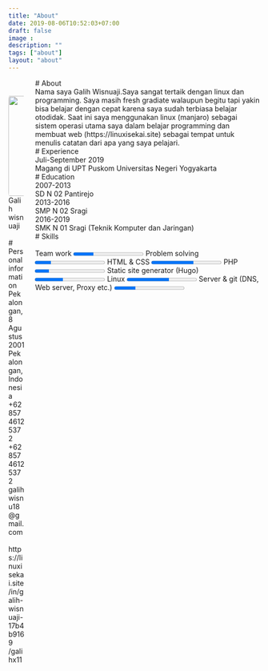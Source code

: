 ```yaml
---
title: "About"
date: 2019-08-06T10:52:03+07:00
draft: false
image :
description: ""
tags: ["about"]
layout: "about"
---
```

 <div class="columns is-2">
 <div class="column is-4 has-background-grey-dark has-text-light mbuh">
         <div class="has-text-centered">
             <br/><br/>
     <img src="https://avatars.githubusercontent.com/u/46141275" style="border-radius: 5%"  width="200">
           <div class="is-size-2 has-text-weight-bold">
            Galih wisnuaji
           </div>
         </div>
         <br/>
       <div class="is-size-3 has-text-weight-bold">
                <span class="has-text-primary">#</span> Personal information
           </div>
           <div class="portofolio-item">
            <i class="fa fa-birthday-cake has-text-grey-lighter"></i> Pekalongan, 8 Agustus 2001
            <br/>
            <i class="fa fa-map-marker-alt has-text-grey-lighter"></i> Pekalongan, Indonesia
            <br/>
            <i class="fa fa-phone-alt has-text-grey-lighter"></i> +6285746125372
            <br/>
            <i class="fab fa-whatsapp has-text-grey-lighter"></i> +6285746125372
            <br/>
            <i class="fa fa-envelope has-text-grey-lighter"></i> galihwisnu18@gmail.com

<br/>
<br/>
<i class="fa fa-globe has-text-grey-lighter"></i> https://linuxisekai.site
<br/>
<i class="fab fa-linkedin has-text-grey-lighter"></i> /in/galih-wisnuaji-17b4b9169
           </br>
<i class="fab fa-github has-text-grey-lighter"></i> /galihx11
</div>
<br/>
           </div>
           <div class="column">
               <div class="section container">
            <div class="is-size-3 has-text-weight-bold">
        <span class="has-text-primary">#</span> About
</div>
<div class="portofolio-item">
Nama saya Galih Wisnuaji.Saya sangat tertaik dengan linux dan programming. Saya masih fresh gradiate
walaupun begitu tapi yakin bisa belajar dengan cepat karena saya sudah terbiasa belajar otodidak.
Saat ini saya menggunakan linux (manjaro) sebagai sistem operasi utama saya dalam belajar programming dan 
membuat web (https://linuxisekai.site) sebagai tempat untuk menulis catatan dari apa yang saya pelajari.
</div> 
<div class="portofolio-heading">
    </div>
<div class="is-size-3 has-text-weight-bold">
<span class="has-text-primary">#</span> Experience
                </div>
                <div class="portofolio-item">
                <div class="has-text-weight-bold">
                    <i class="fa fa-circle"></i> Juli-September 2019
                </div>
                Magang di UPT Puskom Universitas Negeri Yogyakarta
                </div>
                <div class="portofolio-heading">
                    </div>
                <div class="is-size-3 has-text-weight-bold">
                        <span class="has-text-primary">#</span> Education
                </div>
                <div class="portofolio-item">
                <div class="has-text-weight-bold">
                        <i class="fa fa-circle"></i> 2007-2013
                    </div>
                    SD N 02 Pantirejo
                    <div class="has-text-weight-bold">
                            <i class="fa fa-circle"></i> 2013-2016
                        </div>
                        SMP N 02 Sragi
                        <div class="has-text-weight-bold">
                                <i class="fa fa-circle"></i> 2016-2019
                            </div>
                            SMK N 01 Sragi (Teknik Komputer dan Jaringan)
           </div>
           <div class="portofolio-heading">
            </div>
           <div class="is-size-3 has-text-weight-bold">
                <span class="has-text-primary">#</span> Skills  
           </div>
           <br/>
           <div class="portofolio-item">
          <i class="fa fa-circle-notch is-size-7"></i> Team work
          <progress class="progress is-primary is-small" value="29" max="100">75%</progress>
          <i class="fa fa-circle-notch is-size-7"></i> Problem solving
          <progress class="progress is-primary is-small" value="23" max="100">75%</progress>
            <i class="fa fa-circle-notch is-size-7"></i> HTML & CSS 
            <progress class="progress is-primary is-small" value="60" max="100">75%</progress>
            <i class="fa fa-circle-notch is-size-7"></i> PHP
            <progress class="progress is-primary is-small" value="20" max="100">75%</progress>
            <i class="fas fa-circle-notch is-size-7"></i> Static site generator (Hugo)
            <progress class="progress is-primary is-small" value="40" max="100">75%</progress>
            <i class="fa fa-circle-notch is-size-7"></i> Linux
            <progress class="progress is-primary is-small" value="60" max="100">75%</progress>
            <i class="fa fa-circle-notch is-size-7"></i> Server & git (DNS, Web server, Proxy etc.)
            <progress class="progress is-primary is-small" value="30" max="100">75%</progress>
            <br/>
           </div>
           </div>
           </div>
           </div>
